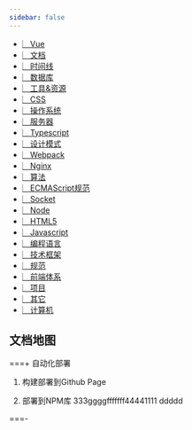 ```yaml
---
sidebar: false
---
```


<div class="root-children block-main">

- [︳Vue](/vue/)
- [︳文档](/docs)
- [︳时间线](/timeline)
- [︳数据库](/database/)
- [︳工具&资源](/tools/)
- [︳CSS](/css/)
- [︳操作系统](/system/)
- [︳服务器](/server)
- [︳Typescript](/typescript)
- [︳设计模式](/designPattern)
- [︳Webpack](/webpack)
- [︳Nginx](/nginx)
- [︳算法](/algorithm)
- [︳ECMAScript规范](/ecma)
- [︳Socket](/socket)
- [︳Node](/node/)
- [︳HTML5](/html5)
- [︳Javascript](/javascript/)
- [︳编程语言](/programmingLanguage/)
- [︳技术框架](/framework/)
- [︳规范](/biaozhun/)
- [︳前端体系](/frontend/)
- [︳项目](/projects)
- [︳其它](/other)
- [︳计算机](/computer/)

</div>

## 文档地图

===+
自动化部署
1. 构建部署到Github Page

2. 部署到NPM库
333ggggfffffff44441111
            ddddd

===-